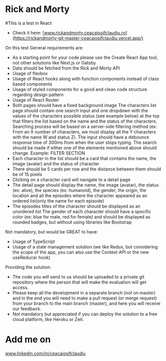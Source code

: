 # Rick and Morty

#This is a test in React

- Check it here:
 [www.rickandmorty.ceacaiosifclaudiu.ro](https://rickandmorty-git-master-ceacaiosifclaudiu.vercel.app/)

On this test General requirements are:

- As a starting point for your code please use the Create React
  App tool, not other solutions like Next.js or Gatsby
- Data should be fetched from the Rick and Morty API
- Usage of flexbox
- Usage of React hooks along with function components instead
  of class based components
- Usage of styled components for a good and clean code
  structure regarding design pattern
- Usage of React Router
- Both pages should have a fixed background image
  The characters list page should contain one search input and
  one dropdown with the values of the characters possible status
  (see example below) at the top that filters the list based on the
  name and the status of the characters. Searching process will
  be based on a server-side filtering method (ex: From an X
  number of characters, we must display all the Y characters with
  the name W and status Z). The input should have a debounce
  response time of 300ms from when the user stops typing. The
  search should be made if either one of the elements mentioned
  above should change. Example: FILTER SECTION
- Each character in the list should be a card that contains the
  name, the image (avatar) and the status of character
- There should be 5 cards per row and the distance between
  them should be of 15 pixels
- Clicking on a character card will navigate to a detail page
- The detail page should display the name, the image (avatar),
  the status (ex: alive), the species (ex: humanoid), the gender,
  the origin, the location and all the episodes where the
  character appeared as an ordered list(only the name for each
  episode)
- The episodes titles of the character should be displayed as an
  unordered list
  The gender of each character should have a specific color (ex:
  blue for male, red for female) and should be displayed as
  rounded badges, but without using libraries like Bootstrap

Not mandatory, but would be GREAT to have:

- Usage of TypeScript
- Usage of a state management solution (we like Redux, but
  considering the scope of the app, you can also use the Context
  API or the new useReducer hook)

Providing the solution:

- The code you will send to us should be uploaded to a private git
  repository where the person that will make the evaluation will
  get access.
- Please keep all the development in a separate branch (not on
  master) and in the end you will need to make a pull request (or
  merge request) from your branch to the main branch (master),
  and here you will receive our feedback.
- Not mandatory but appreciated if you can deploy the solution
  to a free cloud platform, like Heroku or Zeit.

# Add me on

www.linkedin.com/in/ceacaiosifclaudiu

